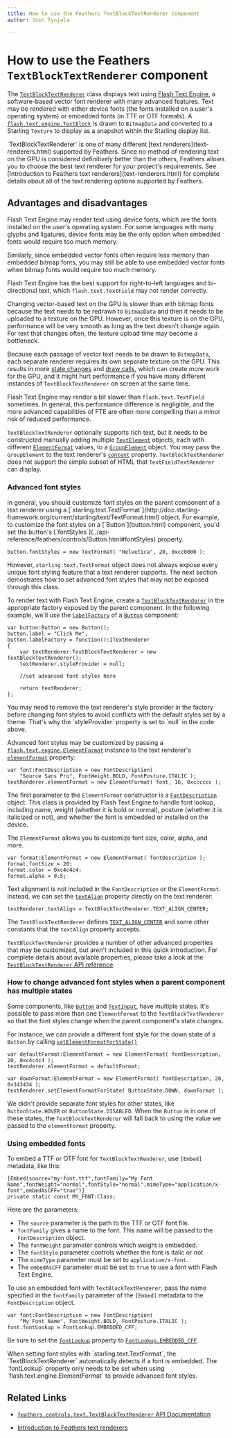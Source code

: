 ```yaml
---
title: How to use the Feathers TextBlockTextRenderer component  
author: Josh Tynjala

---
```

# How to use the Feathers `TextBlockTextRenderer` component

The [`TextBlockTextRenderer`](../api-reference/feathers/controls/text/TextBlockTextRenderer.html) class displays text using [Flash Text Engine](http://help.adobe.com/en_US/as3/dev/WS9dd7ed846a005b294b857bfa122bd808ea6-8000.html), a software-based vector font renderer with many advanced features. Text may be rendered with either device fonts (the fonts installed on a user's operating system) or embedded fonts (in TTF or OTF formats). A [`flash.text.engine.TextBlock`](http://help.adobe.com/en_US/FlashPlatform/reference/actionscript/3/flash/text/engine/TextBlock.html) is drawn to `BitmapData` and converted to a Starling `Texture` to display as a snapshot within the Starling display list.

<aside class="info">`TextBlockTextRenderer` is one of many different [text renderers](text-renderers.html) supported by Feathers. Since no method of rendering text on the GPU is considered definitively better than the others, Feathers allows you to choose the best text renderer for your project's requirements. See [Introduction to Feathers text renderers](text-renderers.html) for complete details about all of the text rendering options supported by Feathers.</aside>

## Advantages and disadvantages

Flash Text Engine may render text using device fonts, which are the fonts installed on the user's operating system. For some languages with many glyphs and ligatures, device fonts may be the only option when embedded fonts would require too much memory.

Similarly, since embedded vector fonts often require less memory than embedded bitmap fonts, you may still be able to use embedded vector fonts when bitmap fonts would require too much memory.

Flash Text Engine has the best support for right-to-left languages and bi-directional text, which `flash.text.TextField` may not render correctly.

Changing vector-based text on the GPU is slower than with bitmap fonts because the text needs to be redrawn to `BitmapData` and then it needs to be uploaded to a texture on the GPU. However, once this texture is on the GPU, performance will be very smooth as long as the text doesn't change again. For text that changes often, the texture upload time may become a bottleneck.

Because each passage of vector text needs to be drawn to `BitmapData`, each separate renderer requires its own separate texture on the GPU. This results in more [state changes](http://wiki.starling-framework.org/manual/performance_optimization#minimize_state_changes) and [draw calls](faq/draw-calls.html), which can create more work for the GPU, and it might hurt performance if you have many different instances of `TextBlockTextRenderer` on screen at the same time.

Flash Text Engine may render a bit slower than `flash.text.TextField` sometimes. In general, this performance difference is negligible, and the more advanced capabilities of FTE are often more compelling than a minor risk of reduced performance.

`TextBlockTextRenderer` optionally supports rich text, but it needs to be constructed manually adding multiple [`TextElement`](http://help.adobe.com/en_US/FlashPlatform/reference/actionscript/3/flash/text/engine/TextElement.html) objects, each with different [`ElementFormat`](http://help.adobe.com/en_US/FlashPlatform/reference/actionscript/3/flash/text/engine/ElementFormat.html) values, to a [`GroupElement`](http://help.adobe.com/en_US/FlashPlatform/reference/actionscript/3/flash/text/engine/GroupElement.html) object. You may pass the `GroupElement` to the text renderer's [`content`](../api-reference/feathers/controls/text/TextBlockTextRenderer.html#content) property. `TextBlockTextRenderer` does not support the simple subset of HTML that `TextFieldTextRenderer` can display.

### Advanced font styles

<aside class="info">In general, you should customize font styles on the parent component of a text renderer using a [`starling.text.TextFormat`](http://doc.starling-framework.org/current/starling/text/TextFormat.html) object. For example, to customize the font styles on a [`Button`](button.html) component, you'd set the button's [`fontStyles`](../api-reference/feathers/controls/Button.html#fontStyles) property.

``` code
button.fontStyles = new TextFormat( "Helvetica", 20, 0xcc0000 );
```

However, `starling.text.TextFormat` object does not always expose every unique font styling feature that a text renderer supports. The next section demostrates how to set advanced font styles that may not be exposed through this class.</aside>

To render text with Flash Text Engine, create a [`TextBlockTextRenderer`](../api-reference/feathers/controls/text/TextBlockTextRenderer.html) in the appropriate factory exposed by the parent component. In the following example, we'll use the [`labelFactory`](../api-reference/feathers/controls/Button.html#labelFactory) of a [`Button`](button.html) component:

``` code
var button:Button = new Button();
button.label = "Click Me";
button.labelFactory = function():ITextRenderer
{
	var textRenderer:TextBlockTextRenderer = new TextBlockTextRenderer();
	textRenderer.styleProvider = null;
	
	//set advanced font styles here
	
	return textRenderer;
};
```

<aside class="info">You may need to remove the text renderer's style provider in the factory before changing font styles to avoid conflicts with the default styles set by a theme. That's why the `styleProvider` property is set to `null` in the code above.</aside>

Advanced font styles may be customized by passing a [`flash.text.engine.ElementFormat`](http://help.adobe.com/en_US/FlashPlatform/reference/actionscript/3/flash/text/engine/ElementFormat.html) instance to the text renderer's [`elementFormat`](../api-reference/feathers/controls/text/TextBlockTextRenderer.html#elementFormat) property:

``` code
var font:FontDescription = new FontDescription(
	"Source Sans Pro", FontWeight.BOLD, FontPosture.ITALIC );
textRenderer.elementFormat = new ElementFormat( font, 16, 0xcccccc );
```

The first parameter to the `ElementFormat` constructor is a [`FontDescription`](http://help.adobe.com/en_US/FlashPlatform/reference/actionscript/3/flash/text/engine/FontDescription.html) object. This class is provided by Flash Text Engine to handle font lookup, including name, weight (whether it is bold or normal), posture (whether it is italicized or not), and whether the font is embedded or installed on the device.

The `ElementFormat` allows you to customize font size, color, alpha, and more.

``` code
var format:ElementFormat = new ElementFormat( fontDescription );
format.fontSize = 20;
format.color = 0xc4c4c4;
format.alpha = 0.5;
```

Text alignment is not included in the `FontDescription` or the `ElementFormat`. Instead, we can set the [`textAlign`](../api-reference/feathers/controls/text/TextBlockTextRenderer.html#textAlign) property directly on the text renderer:

``` code
textRenderer.textAlign = TextBlockTextRenderer.TEXT_ALIGN_CENTER;
```

The `TextBlockTextRenderer` defines [`TEXT_ALIGN_CENTER`](../api-reference/feathers/controls/text/TextBlockTextRenderer.html#TEXT_ALIGN_CENTER) and some other constants that the `textAlign` property accepts.

`TextBlockTextRenderer` provides a number of other advanced properties that may be customized, but aren't included in this quick introduction. For complete details about available properties, please take a look at the [`TextBlockTextRenderer` API reference](../api-reference/feathers/controls/text/TextBlockTextRenderer.html).

### How to change advanced font styles when a parent component has multiple states

Some components, like [`Button`](button.html) and [`TextInput`](text-input.html), have multiple states. It's possible to pass more than one `ElementFormat` to the `TextBlockTextRenderer` so that the font styles change when the parent component's state changes.

For instance, we can provide a different font style for the down state of a `Button` by calling [`setElementFormatForState()`](../api-reference/feathers/controls/text/TextBlockTextRenderer.html#setElementFormatForState())

```code
var defaultFormat:ElementFormat = new ElementFormat( fontDescription, 20, 0xc4c4c4 );
textRenderer.elementFormat = defaultFormat;

var downFormat:ElementFormat = new ElementFormat( fontDescription, 20, 0x343434 );
textRenderer.setElementFormatForState( ButtonState.DOWN, downFormat );
```

We didn't provide separate font styles for other states, like `ButtonState.HOVER` or `ButtonState.DISABLED`. When the `Button` is in one of these states, the `TextBlockTextRenderer` will fall back to using the value we passed to the `elementFormat` property.

### Using embedded fonts

To embed a TTF or OTF font for `TextBlockTextRenderer`, use `[Embed]` metadata, like this:

``` code
[Embed(source="my-font.ttf",fontFamily="My Font Name",fontWeight="normal",fontStyle="normal",mimeType="application/x-font",embedAsCFF="true")]
private static const MY_FONT:Class;
```

Here are the parameters:

-   The `source` parameter is the path to the TTF or OTF font file.
-   `fontFamily` gives a name to the font. This name will be passed to the `FontDescription` object.
-   The `fontWeight` parameter controls which weight is embedded.
-   The `fontStyle` parameter controls whether the font is italic or not.
-   The `mimeType` parameter must be set to `application/x-font`.
-   The `embedAsCFF` parameter must be set to `true` to use a font with Flash Text Engine.

To use an embedded font with `TextBlockTextRenderer`, pass the name specified in the `fontFamily` parameter of the `[Embed]` metadata to the `FontDescription` object.

``` code
var font:FontDescription = new FontDescription(
	"My Font Name", FontWeight.BOLD, FontPosture.ITALIC );
font.fontLookup = FontLookup.EMBEDDED_CFF;
```

Be sure to set the [`fontLookup`](http://help.adobe.com/en_US/FlashPlatform/reference/actionscript/3/flash/text/engine/FontDescription.html#fontLookup) property to [`FontLookup.EMBEDDED_CFF`](http://help.adobe.com/en_US/FlashPlatform/reference/actionscript/3/flash/text/engine/FontLookup.html#EMBEDDED_CFF).

<aside class="info">When setting font styles with `starling.text.TextFormat`, the `TextBlockTextRenderer` automatically detects if a font is embedded. The `fontLookup` property only needs to be set when using `flash.text.engine.ElementFormat` to provide advanced font styles.</aside>

## Related Links

-   [`feathers.controls.text.TextBlockTextRenderer` API Documentation](../api-reference/feathers/controls/text/TextBlockTextRenderer.html)

-   [Introduction to Feathers text renderers](text-renderers.html)